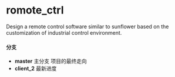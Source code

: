 # romote_ctrl
Design a remote control software similar to sunflower based on the customization of industrial control environment.

#### 分支

- **master**      主分支  项目的最终走向
- **client_2**    最新进度

